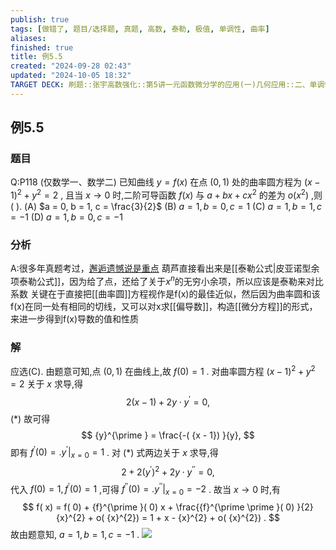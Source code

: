 ```yaml
---
publish: true
tags: [做错了, 题目/选择题, 真题, 高数, 泰勒, 极值, 单调性, 曲率]
aliases: 
finished: true
title: 例5.5
created: "2024-09-28 02:43"
updated: "2024-10-05 18:32"
TARGET DECK: 刷题::张宇高数强化::第5讲一元函数微分学的应用(一)几何应用::二、单调性、极值、凹凸性与拐点::例5.5
---
```

## 例5.5
### 题目
Q:P118 (仅数学一、数学二) 已知曲线 $y = f( x)$ 在点 $( {0,1})$ 处的曲率圆方程为 ${( x - 1) }^{2} + {y}^{2} = 2$ , 且当 $x \rightarrow 0$ 时,二阶可导函数 $f( x)$ 与 $a + {bx} + c{x}^{2}$ 的差为 $o( {x}^{2})$ ,则 ( ).
(A) $a = 0, b = 1, c = \frac{3}{2}$ 
(B) $a = 1, b = 0, c = 1$
(C) $a = 1, b = 1, c = - 1$ 
(D) $a = 1, b = 0, c = - 1$
### 分析
A:很多年真题考过，[邂逅遗憾说是重点](https://www.bilibili.com/video/BV1hz421i7wg?t=2461.5)
葫芦直接看出来是[[泰勒公式|皮亚诺型余项泰勒公式]]，因为给了点，还给了关于$x^{n}$的无穷小余项，所以应该是泰勒来对比系数
关键在于直接把[[曲率圆]]方程视作是f(x)的最佳近似，然后因为曲率圆和该f(x)在同一处有相同的切线，又可以对x求[[偏导数]]，构造[[微分方程]]的形式，来进一步得到f(x)导数的值和性质
### 解
应选(C).
由题意可知,点 $( {0,1})$ 在曲线上,故 $f( 0) = 1$ .
对曲率圆方程 ${( x - 1) }^{2} + {y}^{2} = 2$ 关于 $x$ 求导,得
$$
2( {x - 1}) + {2y} \cdot {y}^{\prime } = 0,
$$
$(*)$
故可得
$$
{y}^{\prime } = \frac{-( {x - 1}) }{y},
$$
即有 ${f}^{\prime }( 0) = {. {y}^{\prime }| }_{x = 0} = 1$ .
对 $( *)$ 式两边关于 $x$ 求导,得
$$
2 + 2{( {y}^{\prime }) }^{2} + {2y} \cdot {y}^{\prime \prime } = 0,
$$
代入 $f( 0) = 1,{f}^{\prime }( 0) = 1$ ,可得 ${f}^{\prime \prime }( 0) = {. {y}^{\prime \prime }| }_{x = 0} = - 2$ .
故当 $x \rightarrow 0$ 时,有
$$
f( x) = f( 0) + {f}^{\prime }( 0) x + \frac{{f}^{\prime \prime }( 0) }{2}{x}^{2} + o( {x}^{2}) = 1 + x - {x}^{2} + o( {x}^{2}) .
$$
故由题意知, $a = 1, b = 1, c = - 1$ .
![](https://img.hwenyi.live/202410060222717.webp)

